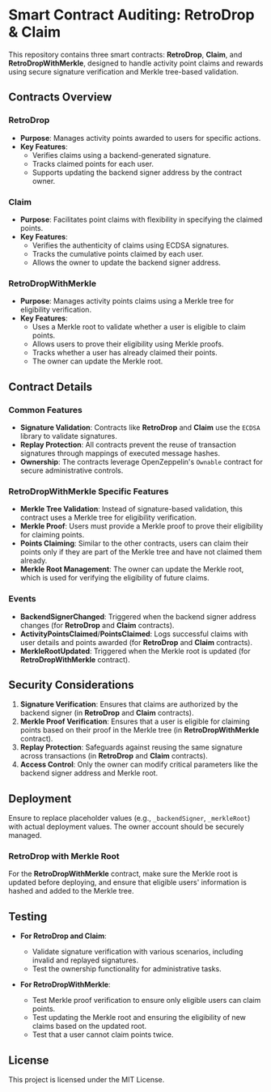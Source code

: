 # Smart Contract Auditing: RetroDrop & Claim

This repository contains three smart contracts: **RetroDrop**, **Claim**, and **RetroDropWithMerkle**, designed to handle activity point claims and rewards using secure signature verification and Merkle tree-based validation.

## Contracts Overview

### RetroDrop

- **Purpose**: Manages activity points awarded to users for specific actions.
- **Key Features**:
  - Verifies claims using a backend-generated signature.
  - Tracks claimed points for each user.
  - Supports updating the backend signer address by the contract owner.

### Claim

- **Purpose**: Facilitates point claims with flexibility in specifying the claimed points.
- **Key Features**:
  - Verifies the authenticity of claims using ECDSA signatures.
  - Tracks the cumulative points claimed by each user.
  - Allows the owner to update the backend signer address.

### RetroDropWithMerkle

- **Purpose**: Manages activity points claims using a Merkle tree for eligibility verification.
- **Key Features**:
  - Uses a Merkle root to validate whether a user is eligible to claim points.
  - Allows users to prove their eligibility using Merkle proofs.
  - Tracks whether a user has already claimed their points.
  - The owner can update the Merkle root.

## Contract Details

### Common Features

- **Signature Validation**: Contracts like **RetroDrop** and **Claim** use the `ECDSA` library to validate signatures.
- **Replay Protection**: All contracts prevent the reuse of transaction signatures through mappings of executed message hashes.
- **Ownership**: The contracts leverage OpenZeppelin's `Ownable` contract for secure administrative controls.

### **RetroDropWithMerkle** Specific Features

- **Merkle Tree Validation**: Instead of signature-based validation, this contract uses a Merkle tree for eligibility verification.
- **Merkle Proof**: Users must provide a Merkle proof to prove their eligibility for claiming points.
- **Points Claiming**: Similar to the other contracts, users can claim their points only if they are part of the Merkle tree and have not claimed them already.
- **Merkle Root Management**: The owner can update the Merkle root, which is used for verifying the eligibility of future claims.

### Events

- **BackendSignerChanged**: Triggered when the backend signer address changes (for **RetroDrop** and **Claim** contracts).
- **ActivityPointsClaimed**/**PointsClaimed**: Logs successful claims with user details and points awarded (for **RetroDrop** and **Claim** contracts).
- **MerkleRootUpdated**: Triggered when the Merkle root is updated (for **RetroDropWithMerkle** contract).

## Security Considerations

1. **Signature Verification**: Ensures that claims are authorized by the backend signer (in **RetroDrop** and **Claim** contracts).
2. **Merkle Proof Verification**: Ensures that a user is eligible for claiming points based on their proof in the Merkle tree (in **RetroDropWithMerkle** contract).
3. **Replay Protection**: Safeguards against reusing the same signature across transactions (in **RetroDrop** and **Claim** contracts).
4. **Access Control**: Only the owner can modify critical parameters like the backend signer address and Merkle root.

## Deployment

Ensure to replace placeholder values (e.g., `_backendSigner`, `_merkleRoot`) with actual deployment values. The owner account should be securely managed.

### RetroDrop with Merkle Root

For the **RetroDropWithMerkle** contract, make sure the Merkle root is updated before deploying, and ensure that eligible users' information is hashed and added to the Merkle tree.

## Testing

- **For RetroDrop and Claim**:

  - Validate signature verification with various scenarios, including invalid and replayed signatures.
  - Test the ownership functionality for administrative tasks.

- **For RetroDropWithMerkle**:
  - Test Merkle proof verification to ensure only eligible users can claim points.
  - Test updating the Merkle root and ensuring the eligibility of new claims based on the updated root.
  - Test that a user cannot claim points twice.

## License

This project is licensed under the MIT License.
